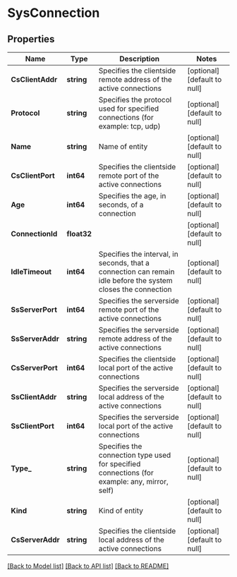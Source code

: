 # SysConnection

## Properties
Name | Type | Description | Notes
------------ | ------------- | ------------- | -------------
**CsClientAddr** | **string** | Specifies the clientside remote address of the active connections | [optional] [default to null]
**Protocol** | **string** | Specifies the protocol used for specified connections (for example: tcp, udp) | [optional] [default to null]
**Name** | **string** | Name of entity | [optional] [default to null]
**CsClientPort** | **int64** | Specifies the clientside remote port of the active connections | [optional] [default to null]
**Age** | **int64** | Specifies the age, in seconds, of a connection | [optional] [default to null]
**ConnectionId** | **float32** |  | [optional] [default to null]
**IdleTimeout** | **int64** | Specifies the interval, in seconds, that a connection can remain idle before the system closes the connection | [optional] [default to null]
**SsServerPort** | **int64** | Specifies the serverside remote port of the active connections | [optional] [default to null]
**SsServerAddr** | **string** | Specifies the serverside remote address of the active connections | [optional] [default to null]
**CsServerPort** | **int64** | Specifies the clientside local port of the active connections | [optional] [default to null]
**SsClientAddr** | **string** | Specifies the serverside local address of the active connections | [optional] [default to null]
**SsClientPort** | **int64** | Specifies the serverside local port of the active connections | [optional] [default to null]
**Type_** | **string** | Specifies the connection type used for specified connections (for example: any, mirror, self) | [optional] [default to null]
**Kind** | **string** | Kind of entity | [optional] [default to null]
**CsServerAddr** | **string** | Specifies the clientside local address of the active connections | [optional] [default to null]

[[Back to Model list]](../README.md#documentation-for-models) [[Back to API list]](../README.md#documentation-for-api-endpoints) [[Back to README]](../README.md)


